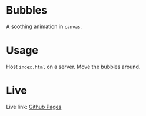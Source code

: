 # Bubbles
A soothing animation in `canvas`.

# Usage
Host `index.html` on a server. Move the bubbles around.

# Live
Live link: [Github Pages](https://anirudhbhashyam.github.io/Bubbles/)